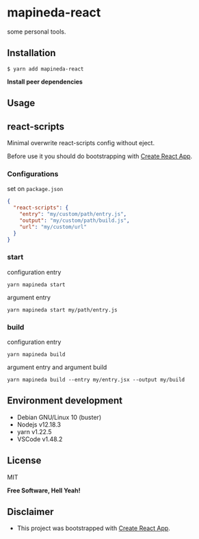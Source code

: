 # mapineda-react

some personal tools.

## Installation

`$ yarn add mapineda-react`

**Install peer dependencies**

## Usage

## react-scripts

Minimal overwrite react-scripts config without eject.

Before use it you should do bootstrapping with [Create React App](https://github.com/facebook/create-react-app).

### Configurations

set on `package.json`

```json
{
  "react-scripts": {
    "entry": "my/custom/path/entry.js",
    "output": "my/custom/path/build.js",
    "url": "my/custom/url"
  }
}
```

### start

configuration entry

```shell
yarn mapineda start
```

argument entry

```shell
yarn mapineda start my/path/entry.js
```

### build

configuration entry

```shell
yarn mapineda build
```

argument entry and argument build

```shell
yarn mapineda build --entry my/entry.jsx --output my/build
```


## Environment development

- Debian GNU/Linux 10 (buster)
- Nodejs v12.18.3
- yarn v1.22.5
- VSCode v1.48.2

## License

MIT

**Free Software, Hell Yeah!**

## Disclaimer

- This project was bootstrapped with [Create React App](https://github.com/facebook/create-react-app).
